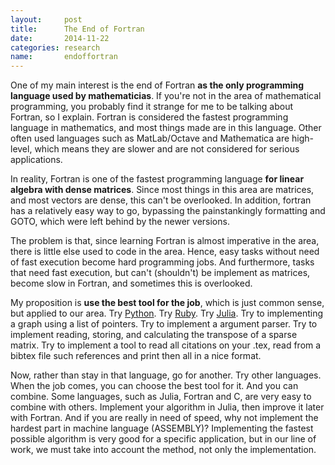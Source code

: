 ```yaml
---
layout:     post
title:      The End of Fortran
date:       2014-11-22
categories: research
name:       endoffortran
---
```

One of my main interest is the end of Fortran **as the only programming language
used by mathematicias**. If you're not in the area of mathematical programming,
you probably find it strange for me to be talking about Fortran, so I explain.
Fortran is considered the fastest programming language in mathematics, and most
things made are in this language. Other often used languages such as
MatLab/Octave and Mathematica are high-level, which means they are slower and
are not considered for serious applications.

In reality, Fortran is one of the fastest programming language **for linear
algebra with dense matrices**. Since most things in this area are matrices, and
most vectors are dense, this can't be overlooked. In addition, fortran has a
relatively easy way to go, bypassing the painstankingly formatting and GOTO,
which were left behind by the newer versions.

The problem is that, since learning Fortran is almost imperative in the area,
there is little else used to code in the area. Hence, easy tasks without need of
fast execution become hard programming jobs. And furthermore, tasks that need
fast execution, but can't (shouldn't) be implement as matrices, become slow in
Fortran, and sometimes this is overlooked.

My proposition is **use the best tool for the job**, which is just common sense,
but applied to our area. Try [Python](http://www.python.org). Try
[Ruby](http://www.ruby-lang.org). Try [Julia](http://www.julia-lang.org). Try
to implementing a graph using a list of pointers. Try to implement a argument
parser. Try to implement reading, storing, and calculating the transpose of a
sparse matrix. Try to implement a tool to read all citations on your .tex, read
from a bibtex file such references and print then all in a nice format.

Now, rather than stay in that language, go for another. Try other languages.
When the job comes, you can choose the best tool for it. And you can combine.
Some languages, such as Julia, Fortran and C, are very easy to combine with
others. Implement your algorithm in Julia, then improve it later with Fortran.
And if you are really in need of speed, why not implement the hardest part in
machine language (ASSEMBLY)?
Implementing the fastest possible algorithm is very good for a specific
application, but in our line of work, we must take into account the method, not
only the implementation.
